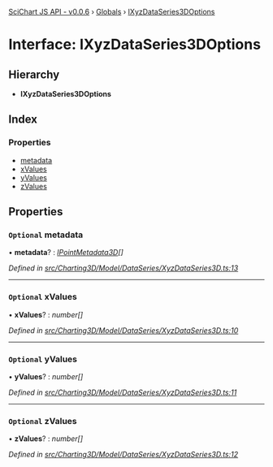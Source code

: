 [SciChart JS API - v0.0.6](../README.md) › [Globals](../globals.md) › [IXyzDataSeries3DOptions](ixyzdataseries3doptions.md)

# Interface: IXyzDataSeries3DOptions

## Hierarchy

* **IXyzDataSeries3DOptions**

## Index

### Properties

* [metadata](ixyzdataseries3doptions.md#optional-metadata)
* [xValues](ixyzdataseries3doptions.md#optional-xvalues)
* [yValues](ixyzdataseries3doptions.md#optional-yvalues)
* [zValues](ixyzdataseries3doptions.md#optional-zvalues)

## Properties

### `Optional` metadata

• **metadata**? : *[IPointMetadata3D](ipointmetadata3d.md)[]*

*Defined in [src/Charting3D/Model/DataSeries/XyzDataSeries3D.ts:13](https://github.com/ABTSoftware/SciChart.Dev/blob/34ff3115c2/Web/src/SciChart/src/Charting3D/Model/DataSeries/XyzDataSeries3D.ts#L13)*

___

### `Optional` xValues

• **xValues**? : *number[]*

*Defined in [src/Charting3D/Model/DataSeries/XyzDataSeries3D.ts:10](https://github.com/ABTSoftware/SciChart.Dev/blob/34ff3115c2/Web/src/SciChart/src/Charting3D/Model/DataSeries/XyzDataSeries3D.ts#L10)*

___

### `Optional` yValues

• **yValues**? : *number[]*

*Defined in [src/Charting3D/Model/DataSeries/XyzDataSeries3D.ts:11](https://github.com/ABTSoftware/SciChart.Dev/blob/34ff3115c2/Web/src/SciChart/src/Charting3D/Model/DataSeries/XyzDataSeries3D.ts#L11)*

___

### `Optional` zValues

• **zValues**? : *number[]*

*Defined in [src/Charting3D/Model/DataSeries/XyzDataSeries3D.ts:12](https://github.com/ABTSoftware/SciChart.Dev/blob/34ff3115c2/Web/src/SciChart/src/Charting3D/Model/DataSeries/XyzDataSeries3D.ts#L12)*
